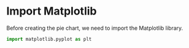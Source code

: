 # Import Matplotlib

Before creating the pie chart, we need to import the Matplotlib library.

```python
import matplotlib.pyplot as plt
```
